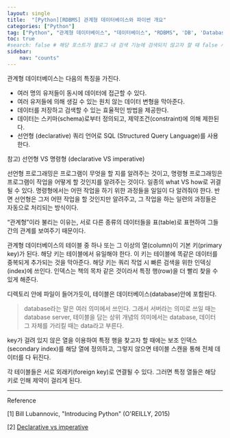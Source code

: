 ```yaml
---
layout: single
title:  "[Python][RDBMS] 관계형 데이터베이스와 파이썬 개요"
categories: ["Python"]
tag: ["Python", "관계형 데이터베이스", "데이터베이스", "RDBMS", 'DB', 'Database']
toc: true
#search: false # 해당 포스트가 블로그 내 검색 기능에 검색되지 않고자 할 때 false 사용.
sidebar:
    nav: "counts"
---
```


관계형 데이터베이스는 다음의 특징을 가진다.

- 여러 명의 유저들이 동시에 데이터에 접근할 수 있다.
- 여러 유저들에 의해 생길 수 있는 원치 않는 데이터 변형을 막아준다.
- 데이터를 저장하고 검색할 수 있는 효율적인 방법을 제공한다.
- 데이터는 스키마(schema)로부터 정의되고, 제약조건(constraint)에 의해 제한된다.
- 선언형 (declarative) 쿼리 언어로 SQL (Structured Query Language)를 사용한다.

참고) 선언형 VS 명령형 (declarative VS imperative)

선언형 프로그래밍은 프로그램이 무엇을 할 지를 알려주는 것이고, 명령형 프로그래밍은 프로그램이 작업을 어떻게 할 것인지를 알려주는 것이다. 일종의 what VS how로 귀결될 수 있다. 명령형에서는 어떤 작업을 하기 위한 과정들을 일일이 다 알려줘야 한다. 반면 선언형은 그저 어떤 작업을 할 것인지만 알려주고, 그 작업을 하는 일련의 과정들은 자동으로 처리되는 방식이다. 

“관계형”이라 불리는 이유는, 서로 다른 종류의 데이터들을 표(table)로 표현하여 그들간의 관계를 보여주기 때문이다. 

관계형 데이터베이스의 테이블 중 하나 또는 그 이상의 열(column)이 기본 키(primary key)가 된다. 해당 키는 테이블에서 유일해야 한다. 이 키는 테이블에 똑같은 데이터를 중복되게 추가되는 것을 막아준다. 해당 키는 쿼리 작업 시 빠른 검색을 위한 인덱싱(index)에 쓰인다. 인덱스는 책의 목차 같은 것이라서 특정 행(row)을 더 빨리 찾을 수 있게 해준다. 

디렉토리 안에 파일이 들어가듯이, 테이블은 데이터베이스(database)안에 포함된다. 

> database라는 말은 여러 의미에서 쓰인다. 그래서 서버라는 의미로 쓰일 때는 database server, 테이블을 담는 상위 개념의 의미에서는 database, 데이터 그 자체를 가리킬 때는 data라고 부른다.
> 

key가 걸려 있지 않은 열을 이용하여 특정 행을 찾고자 할 때에는 보조 인덱스(secondary index)를 해당 열에 정의하고, 그렇지 않으면 테이블 스캔을 통해 전체 데이터를 다 뒤진다. 

각 테이블들은 서로 외래키(foreign key)로 연결될 수 있다. 그러면 특정 열들은 해당 키로 인해 제약이 걸리게 된다. 

---

Reference

[1] Bill Lubannovic, "Introducing Python" (O'REILLY, 2015)

[2] [Declarative vs imperative](https://dev.to/ruizb/declarative-vs-imperative-4a7l)